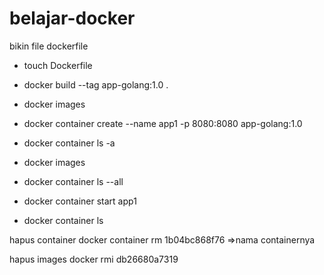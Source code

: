 # belajar-docker

bikin file dockerfile
 - touch Dockerfile
 
 - docker build --tag app-golang:1.0 .
 - docker images
 - docker container create --name app1 -p 8080:8080 app-golang:1.0
 - docker container ls -a
 - docker images
 - docker container ls --all
 - docker container start app1
 - docker container ls
 
 hapus container 
 docker container rm 1b04bc868f76 =>nama containernya
 
 hapus images
 docker rmi db26680a7319


